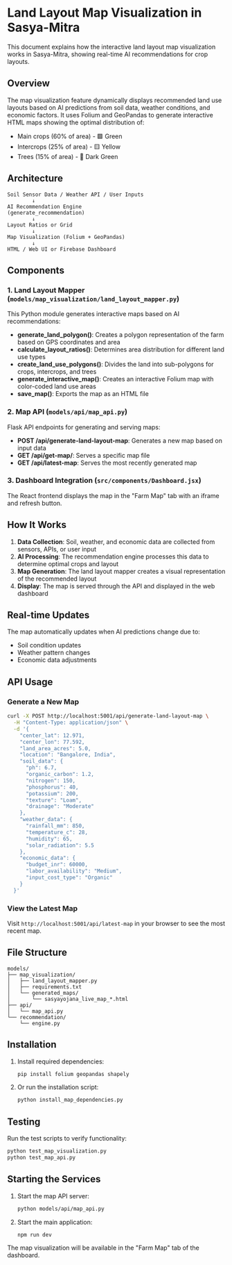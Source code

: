 # Land Layout Map Visualization in Sasya-Mitra

This document explains how the interactive land layout map visualization works in Sasya-Mitra, showing real-time AI recommendations for crop layouts.

## Overview

The map visualization feature dynamically displays recommended land use layouts based on AI predictions from soil data, weather conditions, and economic factors. It uses Folium and GeoPandas to generate interactive HTML maps showing the optimal distribution of:

- Main crops (60% of area) - 🟩 Green
- Intercrops (25% of area) - 🟨 Yellow
- Trees (15% of area) - 🌲 Dark Green

## Architecture

```
Soil Sensor Data / Weather API / User Inputs
        ↓
AI Recommendation Engine
(generate_recommendation)
        ↓
Layout Ratios or Grid
        ↓
Map Visualization (Folium + GeoPandas)
        ↓
HTML / Web UI or Firebase Dashboard
```

## Components

### 1. Land Layout Mapper (`models/map_visualization/land_layout_mapper.py`)

This Python module generates interactive maps based on AI recommendations:

- **generate_land_polygon()**: Creates a polygon representation of the farm based on GPS coordinates and area
- **calculate_layout_ratios()**: Determines area distribution for different land use types
- **create_land_use_polygons()**: Divides the land into sub-polygons for crops, intercrops, and trees
- **generate_interactive_map()**: Creates an interactive Folium map with color-coded land use areas
- **save_map()**: Exports the map as an HTML file

### 2. Map API (`models/api/map_api.py`)

Flask API endpoints for generating and serving maps:

- **POST /api/generate-land-layout-map**: Generates a new map based on input data
- **GET /api/get-map/<filename>**: Serves a specific map file
- **GET /api/latest-map**: Serves the most recently generated map

### 3. Dashboard Integration (`src/components/Dashboard.jsx`)

The React frontend displays the map in the "Farm Map" tab with an iframe and refresh button.

## How It Works

1. **Data Collection**: Soil, weather, and economic data are collected from sensors, APIs, or user input
2. **AI Processing**: The recommendation engine processes this data to determine optimal crops and layout
3. **Map Generation**: The land layout mapper creates a visual representation of the recommended layout
4. **Display**: The map is served through the API and displayed in the web dashboard

## Real-time Updates

The map automatically updates when AI predictions change due to:
- Soil condition updates
- Weather pattern changes
- Economic data adjustments

## API Usage

### Generate a New Map

```bash
curl -X POST http://localhost:5001/api/generate-land-layout-map \
  -H "Content-Type: application/json" \
  -d '{
    "center_lat": 12.971,
    "center_lon": 77.592,
    "land_area_acres": 5.0,
    "location": "Bangalore, India",
    "soil_data": {
      "ph": 6.7,
      "organic_carbon": 1.2,
      "nitrogen": 150,
      "phosphorus": 40,
      "potassium": 200,
      "texture": "Loam",
      "drainage": "Moderate"
    },
    "weather_data": {
      "rainfall_mm": 850,
      "temperature_c": 28,
      "humidity": 65,
      "solar_radiation": 5.5
    },
    "economic_data": {
      "budget_inr": 60000,
      "labor_availability": "Medium",
      "input_cost_type": "Organic"
    }
  }'
```

### View the Latest Map

Visit `http://localhost:5001/api/latest-map` in your browser to see the most recent map.

## File Structure

```
models/
├── map_visualization/
│   ├── land_layout_mapper.py
│   ├── requirements.txt
│   └── generated_maps/
│       └── sasyayojana_live_map_*.html
├── api/
│   └── map_api.py
└── recommendation/
    └── engine.py
```

## Installation

1. Install required dependencies:
   ```bash
   pip install folium geopandas shapely
   ```

2. Or run the installation script:
   ```bash
   python install_map_dependencies.py
   ```

## Testing

Run the test scripts to verify functionality:
```bash
python test_map_visualization.py
python test_map_api.py
```

## Starting the Services

1. Start the map API server:
   ```bash
   python models/api/map_api.py
   ```

2. Start the main application:
   ```bash
   npm run dev
   ```

The map visualization will be available in the "Farm Map" tab of the dashboard.